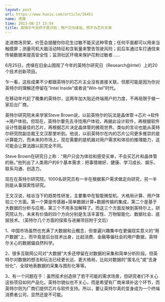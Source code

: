 ```yaml
---
layout: post
url: https://www.huxiu.com/article/16451
name: 虎嗅
time: 2013-06-27 15:54
title: 英特尔今天终于意识到：用户只为体验、而不为芯片买单
---
```

走进商场货架，价签会提醒你你花生过敏不能买这种零食；任何平面都可以用来当触摸屏；测量司机大脑活动特征和含氧量来警告驾驶风险；前后车通过车灯通信来传输数据来提高安全性；监测社区环境来保护花粉过敏者……

6月25日，虎嗅在旧金山围观了今年的英特尔研究日（Research@Intel）上的20个技术创新项目。

乍一看，这些成果不少都跟英特尔的芯片主业没有直接关联，但那可能是因为你对英特尔的理解还停留在“Intel Inside”或者说“Win-tel”时代。

在移动年代赶了晚集的英特尔，这两年加大贴近终端用户的力度，不再局限于做一家后台厂商。

英特尔研究院未来学家Steve Brown说，以前英特尔的玩法是晶体管→芯片→软件→用户体验。但现在，英特尔要先去寻找用户体验，再据此设计软件，再根据软件设计性能最佳的芯片，再根据芯片决定晶体管的微观世界。类似的言论也能从英特尔研究院副总裁王文汉那里听到。他说，以前英特尔在内的芯片公司更多推崇的是计算能力，而未来的市场上，现在需要的是机器对用户需求和体验的推理能力，这可能会让算法跟以前完全不同。

Steve Brown在研究日上称：“用户只会为体验和感受买单，不会买芯片和晶体管的账。”他列出了人类用户的6个基本需求：把事情做好、健康、学习成长、娱乐、联系沟通、创造力。

现在在英特尔研究院，1000名研究员有一半在根据客户需求做定向研究，另一半则是从事探索性研究。

王文汉说，硅谷当下的趋势性研发，主要集中在智能微型机、大格局计算、用户体验三个方面。第一个算是传感器+简单数据计算+数据传输的集成，第二个是基于大数据的分析与应用，第三个不用多加解释了。而这三个方面反映到英特尔上，研究院认为，未来有价值的四个方向分别是生活丰富性、万物智能化、数据社会、底层技术。（英特尔几个方面的探索与进展项目附于文后）

1、中国市场虽然也充满了大数据和云概念，但普遍兴趣集中在更偏现实意义的“用户数据”上，而毕竟是后台技术出身，比起消费、金融等偏社会的用户数据，英特尔关心的数据偏自然科学。

2、很多互联网公司对“大数据”大多还停留在对数据的采集和简单分析阶段。但英特尔对数据的想法和玩法已经更长远、更大格局，比如对数据的“匿名化”或“去身份化”、全球地表数据的采集与图形化等等。

3、有一个问题在于：虽然技术创造除了若干可能的需求场景，但研究者们不关心这些项目如何产品化。英特尔貌似也不关心，而是希望有厂商来填补这个环节，而英特尔则为厂商们提供芯片与软件支持。所以，要让英特尔真的变身成为一个终端消费者公司，显然还是不可能。

